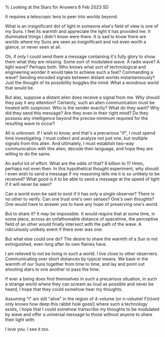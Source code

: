 % Looking at the Stars for Answers
6 Feb 2023
SD

It requires a telescopic lens to peer into worlds beyond.

What is an insignificant dot of light in someone else's field of view is one of my Suns.
I feel its warmth and appreciate the light it has provided me. It illuminated things I didn't know were there.
It is sad to know there are worlds where my Suns are seen as insignificant and not even worth a glance, or never seen at all.

Oh, if only I could send them a message containing it's fully glory to show them what they are missing.
Some sort of modulated wave. A radio wave? A light wave? Perhaps both.
Who knows what sort of technological and engineering wonder it would take to achieve such a feat?
Commanding a wave?
Sending encoded signals between distant worlds instantaneously?
Just the thought of its possibility boggles the mind.
What a wondrous world that would be.

But alas, suppose a distant alien does receive a signal from me.
Why should they pay it any attention?
Certainly, such an alien communication must be treated with suspicion.
Who is the sender exactly? What do they want? Why did they send this message? Are they even in their right mind?
Do they possess any intelligence beyond the precise minimum required for the resulting wave to occur?

All is unknown.
If I wish to know, and that's a precarious "if", I must spend time investigating. I must collect and analyze not just one, but multiple signals from this alien. And ultimately, I must establish two-way communication with this alien, decode their language, and hope they are willing to do the same.

An awful lot of effort. What are the odds of that? 8 billion to 1?
Hmm, perhaps not even then.
In this hypothetical thought experiment, why should I even wish to send a message if my reasoning tells me it is so unlikely to be received?
What good is it to be able to send a message at the speed of light if it will never be seen?

Can a world even be said to exist if it has only a single observer?
There is no other to verify.
Can one trust one's own senses? One's own thoughts?
One would have to answer yes to have any hope of preserving one's world.

But to share it? It may be impossible.
It would require that at some time, in some place, across an unfathomable distance of spacetime, the perceptive field of an other would finally intersect with the path of the wave. A ridiculously unlikely event if there ever was one.

But what else could one do?
The desire to share the warmth of a Sun is not extinguished, even long after its own flames have.

I am relieved to not be living in such a world. I live close to other observers. Communicating over short distances by typical means.
We bask in the warmth of our Suns together from time to time, and lay and point out shooting stars to one another to pass the time.

If ever a being does find themselves in such a precarious situation, in such a strange world where they can scream as loud as possible and never be heard, I hope that they could somehow hear my thoughts.

Assuming "I" am still "alive" in the region of 4-volume (or n-volume! F(n)ord only knows how deep this rabbit hole goes!) where such a technology exists, I hope that I could somehow transcribe my thoughts to be modulated by wave and offer a universal message to those without anyone to share their light with:

I love you. I see it too.
